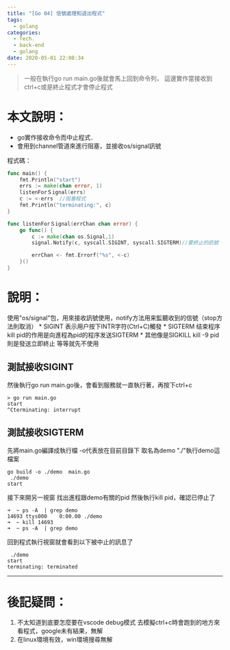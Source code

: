 ```yaml
---
title: "[Go 04] 信號處理和退出程式"
tags:
  - golang
categories:
  - Tech.
  - back-end
  - golang
date: 2020-05-01 22:08:34
---
```


> 一般在執行go run main.go後就會馬上回到命令列，
這邊實作當接收到ctrl+c或是終止程式才會停止程式

# 本文說明：
- go實作接收命令而中止程式．
- 會用到channel管道來進行阻塞，並接收os/signal訊號

<!--more-->




程式碼：

```go
func main() {
	fmt.Println("start")
	errs := make(chan error, 1)
	listenForＳignal(errs)
	c := <-errs  //阻塞程式
	fmt.Println("terminating:", c)
}

func listenForＳignal(errChan chan error) {
	go func() {
		c := make(chan os.Signal,1)
		signal.Notify(c, syscall.SIGINT, syscall.SIGTERM)//要終止的訊號

		errChan <- fmt.Errorf("%s", <-c)
	}()
}

```

# 說明：
使用"os/signal"包，用來接收訊號使用，notify方法用来監聽收到的信號（stop方法則取消）
    * SIGINT	表示用户按下INTR字符(Ctrl+C)觸發
    * SIGTERM	结束程序 kill pid的作用是向進程為pid的程序发送SIGTERM
    * 其他像是SIGKILL   kill -9 pid則是發送立即終止 等等就先不使用



## 測試接收SIGINT

然後執行go run main.go後，會看到服務就一直執行著，再按下ctrl+c

```
> go run main.go
start
^Cterminating: interrupt
```

## 測試接收SIGTERM
先將main.go編譯成執行檔 -o代表放在目前目錄下 取名為demo
"./"執行demo這檔案
```
go build -o ./demo  main.go
 ./demo 
start
```

接下來開另一視窗 找出進程跟demo有關的pid 然後執行kill pid，確認已停止了
```
➜  ~ ps -A  | grep demo     
14693 ttys000    0:00.00 ./demo
➜  ~ kill 14693
➜  ~ ps -A  | grep demo
```

回到程式執行視窗就會看到以下被中止的訊息了

```
 ./demo
start
terminating: terminated
```

------------


# 後記疑問：
1. 不太知道到底要怎麼要在vscode debug模式
去模擬ctrl+c時會跑到的地方來看程式，google未有結果，無解
2. 在linux環境有效，win環境搜尋無解

